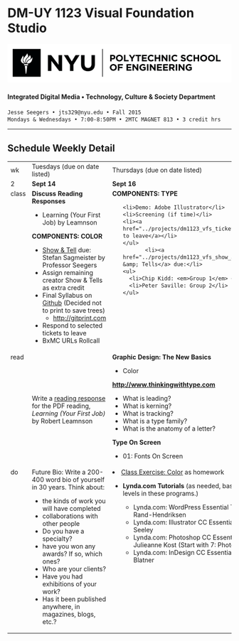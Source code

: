 # DM-UY 1123 Visual Foundation Studio

![NYU](nyu_soe_logo.png)
#### Integrated Digital Media • Technology, Culture & Society Department 

    Jesse Seegers • jts329@nyu.edu • Fall 2015 
    Mondays & Wednesdays • 7:00-8:50PM • 2MTC MAGNET 813 • 3 credit hrs

---

## Schedule Weekly Detail

<table>
<tr>
<td>wk</td>
<td>Tuesdays (due on date listed)</td>
<td>Thursdays (due on date listed)</td>
</tr>
<!-- dates -->
<tr>
  <td valign="top">2</td>
  <td valign="top"><strong>Sept 14</strong></td>
  <td valign="top"><strong>Sept 16</strong></td>
</tr>
<!-- class -->
<tr>
  <td valign="top">class</td>
  <td valign="top" width="48%"><strong>Discuss Reading Responses</strong>
<ul>
<li>Learning (Your First Job) by Leamnson</li>
</ul><strong>COMPONENTS: COLOR</strong>
  <ul>
  <li><a href="../projects/dm1123_vfs_show_and_tells.md">Show &amp; Tell</a> due: Stefan Sagmeister by Professor Seegers</li>
  <li>Assign remaining creator Show &amp; Tells as extra credit
  <li>Final Syllabus on <a href="../dm1123_vfs_syllabus.md" target="_blank">Github</a> (Decided not to print to save trees)
    <ul>
    <li><a href="http://gitprint.com" target="_blank">http://gitprint.com</a></li>
    </ul>
  <li>Respond to selected tickets to leave
  <li>BxMC URLs Rollcall
  </ul>
  </td>
  <td valign="top" width="48%"><strong>COMPONENTS: TYPE</strong>
    <ul>

    <li>Demo: Adobe Illustrator</li>
    <li>Screening (if time)</li>
    <li><a href="../projects/dm1123_vfs_tickets_to_leave.md">Ticket to leave</a></li>
    </ul>
           <li><a href="../projects/dm1123_vfs_show_and_tells.md">Show &amp; Tells</a> due:</li>
    <ul>
      <li>Chip Kidd: <em>Group 1</em> </li>
      <li>Peter Saville: Group 2</li>
    </ul>
  </td>
</tr>

<!-- homework -->
<tr>
  <td valign="top">read</td>
  <td>
  Write a <a href="../projects/dm1123_vfs_reading_responses.md"> reading response</a> for the PDF reading, <em>Learning (Your First Job)</em> by Robert Leamnson
  </td>
  
  <td valign="top"><strong>Graphic Design: The New Basics </strong>
    <ul>
    <li>Color</li>
    </ul>
  <strong><a href="http://www.thinkingwithtype.com" target="_blank">http://www.thinkingwithtype.com</a></strong>
    <ul> 
    <li>What is leading?
    <li>What is kerning?
    <li>What is tracking?
    <li>What is a type family?
    <li>What is the anatomy of a letter? 
    </ul>
  <strong>Type On Screen</strong>
    <ul>
    <li>01: Fonts On Screen
    </li>
</td>
</tr>

<!-- do -->
<tr>
  <td valign="top">do</td>
  <td valign="top">
  Future Bio: Write a 200-400 word bio of yourself in 30 years.	Think about: <ul>
<li>the kinds of work you will have completed </li>
<li> collaborations with other people </li>
<li> Do you have a specialty? </li>
<li> have you won any awards? If so, which ones? </li>
<li> Who are your clients? </li>
<li> Have you had exhibitions of your work? </li>
<li> Has it been published anywhere, in magazines, blogs, etc.? </li>
</ul>

</td>
  <td valign="top">
  <li><a href="../class_exercises/dm1123_class_exercise_color.md">Class Exercise: Color</a> as homework</li></ul>
  <ul><li><strong>Lynda.com Tutorials</strong> (as needed, based on your current skill levels in these programs.)</li>
  <ul>
  <li>Lynda.com: WordPress Essential Training with Morten Rand-Hendriksen</li>
  <li>Lynda.com: Illustrator CC Essential Training with Justin Seeley</li>
  <li>Lynda.com: Photoshop CC Essential Training with Julieanne Kost (Start with 7: Photoshop Essentials)</li>
  <li>Lynda.com: InDesign CC Essential Training with David Blatner</li>
  </ul>
  </ul></td>
  

</tr>
</table>